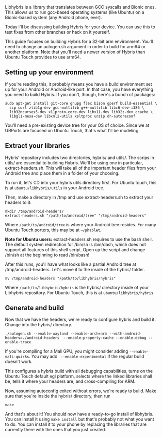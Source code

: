 Libhybris is a library that translates between GCC syscalls and Bionic ones. This allows us to run gcc-based operating systems (like Ubuntu) on a Bionic-based system (any Android phone, ever).

Today I'll be discussing building Hybris for your device. You can use this to test fixes from other branches or hack on it yourself.

This guide focuses on building Hybris for a 32-bit arm environment. You'll need to change an autogen.sh argument in order to build for arm64 or another platform. Note that you'll need a newer version of Hybris than Ubuntu Touch provides to use arm64.

## Setting up your environment

If you're reading this, it probably means you have a build environment set up for your Android or Android-like port. In that case, you have everything you need to build Hybris. If you don't, though, here's a bunch of packages:

```
sudo apt-get install git-core gnupg flex bison gperf build-essential \
  zip curl zlib1g-dev gcc-multilib g++-multilib libc6-dev-i386 \
  lib32ncurses5-dev x11proto-core-dev libx11-dev lib32z-dev ccache \
  libgl1-mesa-dev libxml2-utils xsltproc unzip dh-autoreconf
```

You'll need a pre-existing device tree for your OS of choice. Since we at UBPorts are focused on Ubuntu Touch, that's what I'll be modeling.

## Extract your libraries

Hybris' repository includes two directories, hybris/ and utils/. The scrips in utils/ are essential to building Hybris. We'll be using one in particular, extract-headers.sh. This will take all of the important header files from your Android tree and place them in a folder of your choosing.

To run it, let's CD into your hybris utils directory first. For Ubuntu touch, this is at `ubuntu/libhybris/utils` in your Android tree.

Then, make a directory in /tmp and use extract-headers.sh to extract your headers to it:

```
mkdir /tmp/android-headers/
extract-headers.sh "/path/to/android/tree" "/tmp/android-headers"
```

Where `/path/to/android/tree` is where your Android tree resides. For many Ubuntu Touch porters, this may be at `~/phablet`.

**Note for Ubuntu users:** extract-headers.sh requires to use the bash shell. The default system redirection for /bin/sh is /bin/dash, which does not support all features of this shell script. Open up the script and change /bin/sh at the beginning to read /bin/bash!

After this runs, you'll have what looks like a partial Android tree at /tmp/android-headers. Let's move it to the inside of the hybris/ folder.

```
mv /tmp/android-headers "/path/to/libhybris/hybris"
```

Where `/path/to/libhybris/hybris` is the hybris/ directory inside of your Libhybris repository. For Ubuntu Touch, this is at `ubuntu/libhybris/hybris`


## Generate and build

Now that we have the headers, we're ready to configure hybris and build it. Change into the hybris/ directory.

```
./autogen.sh --enable-wayland --enable-arch=arm --with-android-headers=./android-headers  --enable-property-cache --enable-debug --enable-trace
```

If you're compiling for a Mali GPU, you might consider adding `--enable-mali-quirks`. You may add ` --enable-experimental` if the regular build doesn't work.

This configures a hybris build with all debugging capabilities, turns on the Ubuntu Touch default egl platform, selects where the linked libraries shall be, tells it where your headers are, and cross-compiling for ARM.

Now, assuming autoconfig exited without errors, we're ready to build. Make sure that you're inside the hybris/ directory, then run

```
make
```

And that's about it! You should now have a ready-to-go install of libhybris. You can install it using `make install` but that's probably not what you want to do. You can install it to your phone by replacing the libraries that are currently there with the ones that you just created.